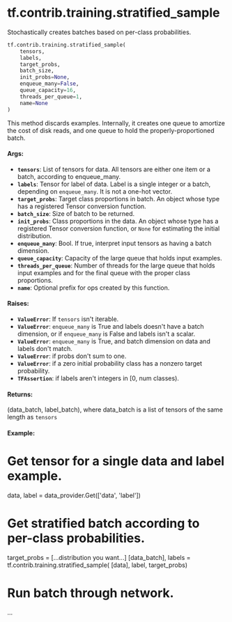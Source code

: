 <div itemscope itemtype="http://developers.google.com/ReferenceObject">
<meta itemprop="name" content="tf.contrib.training.stratified_sample" />
<meta itemprop="path" content="Stable" />
</div>

# tf.contrib.training.stratified_sample

Stochastically creates batches based on per-class probabilities.

``` python
tf.contrib.training.stratified_sample(
    tensors,
    labels,
    target_probs,
    batch_size,
    init_probs=None,
    enqueue_many=False,
    queue_capacity=16,
    threads_per_queue=1,
    name=None
)
```

<!-- Placeholder for "Used in" -->

This method discards examples. Internally, it creates one queue to amortize
the cost of disk reads, and one queue to hold the properly-proportioned
batch.

#### Args:


* <b>`tensors`</b>: List of tensors for data. All tensors are either one item or a
    batch, according to enqueue_many.
* <b>`labels`</b>: Tensor for label of data. Label is a single integer or a batch,
    depending on `enqueue_many`. It is not a one-hot vector.
* <b>`target_probs`</b>: Target class proportions in batch. An object whose type has a
    registered Tensor conversion function.
* <b>`batch_size`</b>: Size of batch to be returned.
* <b>`init_probs`</b>: Class proportions in the data. An object whose type has a
    registered Tensor conversion function, or `None` for estimating the
    initial distribution.
* <b>`enqueue_many`</b>: Bool. If true, interpret input tensors as having a batch
    dimension.
* <b>`queue_capacity`</b>: Capacity of the large queue that holds input examples.
* <b>`threads_per_queue`</b>: Number of threads for the large queue that holds input
    examples and for the final queue with the proper class proportions.
* <b>`name`</b>: Optional prefix for ops created by this function.

#### Raises:


* <b>`ValueError`</b>: If `tensors` isn't iterable.
* <b>`ValueError`</b>: `enqueue_many` is True and labels doesn't have a batch
    dimension, or if `enqueue_many` is False and labels isn't a scalar.
* <b>`ValueError`</b>: `enqueue_many` is True, and batch dimension on data and labels
    don't match.
* <b>`ValueError`</b>: if probs don't sum to one.
* <b>`ValueError`</b>: if a zero initial probability class has a nonzero target
    probability.
* <b>`TFAssertion`</b>: if labels aren't integers in [0, num classes).

#### Returns:

(data_batch, label_batch), where data_batch is a list of tensors of the same
    length as `tensors`



#### Example:

# Get tensor for a single data and label example.
data, label = data_provider.Get(['data', 'label'])

# Get stratified batch according to per-class probabilities.
target_probs = [...distribution you want...]
[data_batch], labels = tf.contrib.training.stratified_sample(
    [data], label, target_probs)

# Run batch through network.
...
